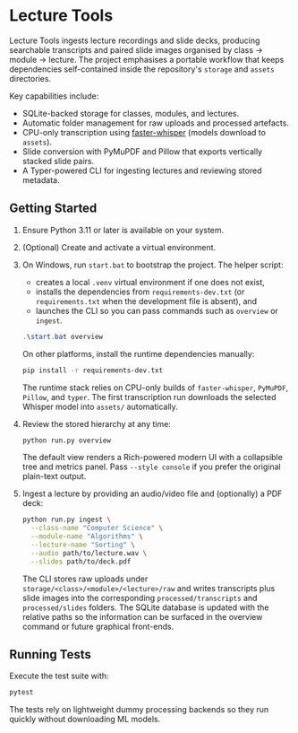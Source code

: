 # Lecture Tools

Lecture Tools ingests lecture recordings and slide decks, producing searchable
transcripts and paired slide images organised by class → module → lecture. The
project emphasises a portable workflow that keeps dependencies self-contained
inside the repository's `storage` and `assets` directories.

Key capabilities include:

- SQLite-backed storage for classes, modules, and lectures.
- Automatic folder management for raw uploads and processed artefacts.
- CPU-only transcription using [faster-whisper](https://github.com/SYSTRAN/faster-whisper) (models download to `assets`).
- Slide conversion with PyMuPDF and Pillow that exports vertically stacked slide pairs.
- A Typer-powered CLI for ingesting lectures and reviewing stored metadata.

## Getting Started

1. Ensure Python 3.11 or later is available on your system.
2. (Optional) Create and activate a virtual environment.
3. On Windows, run `start.bat` to bootstrap the project. The helper script:

   - creates a local `.venv` virtual environment if one does not exist,
   - installs the dependencies from `requirements-dev.txt` (or `requirements.txt`
     when the development file is absent), and
   - launches the CLI so you can pass commands such as `overview` or `ingest`.

   ```powershell
   .\start.bat overview
   ```

   On other platforms, install the runtime dependencies manually:

   ```bash
   pip install -r requirements-dev.txt
   ```

   The runtime stack relies on CPU-only builds of `faster-whisper`, `PyMuPDF`,
   `Pillow`, and `typer`. The first transcription run downloads the selected
   Whisper model into `assets/` automatically.

4. Review the stored hierarchy at any time:

   ```bash
   python run.py overview
   ```

   The default view renders a Rich-powered modern UI with a collapsible tree and
   metrics panel. Pass `--style console` if you prefer the original
   plain-text output.

5. Ingest a lecture by providing an audio/video file and (optionally) a PDF deck:

   ```bash
   python run.py ingest \
     --class-name "Computer Science" \
     --module-name "Algorithms" \
     --lecture-name "Sorting" \
     --audio path/to/lecture.wav \
     --slides path/to/deck.pdf
   ```

   The CLI stores raw uploads under `storage/<class>/<module>/<lecture>/raw`
   and writes transcripts plus slide images into the corresponding
   `processed/transcripts` and `processed/slides` folders. The SQLite database
   is updated with the relative paths so the information can be surfaced in the
   overview command or future graphical front-ends.

## Running Tests

Execute the test suite with:

```bash
pytest
```

The tests rely on lightweight dummy processing backends so they run quickly
without downloading ML models.
